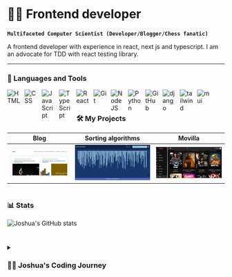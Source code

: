 # 🏄‍♂️ Frontend developer

**`Multifaceted Computer Scientist (Developer/Blogger/Chess fanatic)`**

A frontend developer with experience in react, next js and typescript. I am an advocate for TDD with react testing library.

---

### 🧰 Languages and Tools
<img align="left" alt="HTML" width="30px" style="padding-right:10px;" src="https://cdn.jsdelivr.net/gh/devicons/devicon/icons/html5/html5-plain.svg" />
<img align="left" alt="CSS" width="30px" style="padding-right:10px;" src="https://cdn.jsdelivr.net/gh/devicons/devicon/icons/css3/css3-plain.svg" />
<img align="left" alt="JavaScript" width="30px" style="padding-right:10px;" src="https://cdn.jsdelivr.net/gh/devicons/devicon/icons/javascript/javascript-plain.svg" />
<img align="left" alt="TypeScript" width="30px" style="padding-right:10px;" src="https://cdn.jsdelivr.net/gh/devicons/devicon/icons/typescript/typescript-plain.svg" />
<img align="left" alt="React" width="30px" style="padding-right:10px;" src="https://cdn.jsdelivr.net/gh/devicons/devicon/icons/react/react-original.svg" />
<img align="left" alt="Git" width="30px" style="padding-right:10px;" src="https://cdn.jsdelivr.net/gh/devicons/devicon/icons/git/git-original.svg" />
<img align="left" alt="NodeJS" width="30px" style="padding-right:10px;" src="https://cdn.jsdelivr.net/gh/devicons/devicon/icons/nodejs/nodejs-original.svg" />
<img align="left" alt="Python" width="30px" style="padding-right:10px;" src="https://cdn.jsdelivr.net/gh/devicons/devicon/icons/python/python-plain.svg" />
<img align="left" alt="GitHub" width="30px" style="padding-right:10px;" src="https://cdn.jsdelivr.net/gh/devicons/devicon/icons/github/github-original.svg" />
<img  align="left" alt="django" width="30px" style="padding-right:10px;" src="https://cdn.jsdelivr.net/gh/devicons/devicon/icons/django/django-plain.svg" />
<img align="left" alt="tailwind" width="30px" style="padding-right:10px;" src="https://cdn.jsdelivr.net/gh/devicons/devicon/icons/tailwindcss/tailwindcss-original-wordmark.svg" />
<img align="left" alt="mui" width="30px" style="padding-right:10px;" src="https://cdn.jsdelivr.net/gh/devicons/devicon/icons/materialui/materialui-original.svg" />
          
          
          
<br />

#

### 🛠 My Projects

| Blog | Sorting algorithms | Movilla|
| --------- | --------- | --------- |
| [![Blog](https://github.com/Biyinzika-Joshua-J/projects-media/blob/master/blog.png)](https://medium.com/@joshuabiyinzika22) | [![Sorting algorithms](https://github.com/Biyinzika-Joshua-J/projects-media/blob/master/sorter.png)](cs-sorting-algorithms-visualizer.netlify.app) | [![Movilla](https://github.com/Biyinzika-Joshua-J/projects-media/blob/master/movilla.png)](https://movilla.netlify.app/) |

#

### 📊 Stats

![Joshua's GitHub stats](https://github-readme-stats.vercel.app/api?username=biyinzika-joshua-j&show_icons=true&theme=gruvbox)

<!-- ![GitHub Streak](https://streak-stats.demolab.com?user=biyinzika-joshua-j&theme=gruvbox&border_radius=4.5) -->

#

<details>
 <summary><h3>👨‍💻 Joshua's Coding Journey</h3></summary>
I embarked on my coding journey in March 2020, amidst the global pandemic that kept us confined at home. Initially, I delved into C programming, which proved to be challenging and led me to take a break for three months. However, an undeniable urge kept pushing me forward, urging me to answer its call. I returned to coding and ventured into Python and Django, building small applications along the way.

Throughout the remainder of 2020 and early 2021, I found myself trapped in the vortex of tutorials, yearning for a breakthrough. It wasn't until I secured my first freelance project in early 2021 that I was compelled to rely on creative problem-solving skills. This experience acted as a catalyst, liberating me from the clutches of tutorial hell after a mere five months.

In 2022, I enrolled in the esteemed BSc in Computer Science program at the University of London, further fueling my passion for learning. Concurrently, I launched my blog, where I document and share my profound insights and discoveries along this transformative journey. Reflecting upon my path, I can only perceive it as a masterpiece, showcasing the resilience and unwavering spirit that has driven me forward.

[Portfolio]: https://josh-codes.dev
[Blog]: https://medium.com/@joshuabiyinzika22
